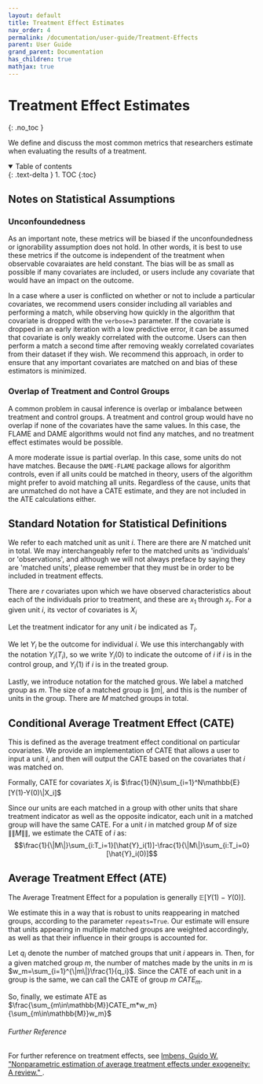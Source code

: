 ```yaml
---
layout: default
title: Treatment Effect Estimates
nav_order: 4
permalink: /documentation/user-guide/Treatment-Effects
parent: User Guide
grand_parent: Documentation
has_children: true
mathjax: true
---
```


# Treatment Effect Estimates
{: .no_toc }

We define and discuss the most common metrics that researchers estimate when evaluating the results of a treatment.

<details open markdown="block">
  <summary>
    Table of contents
  </summary>
  {: .text-delta }
1. TOC
{:toc}
</details>


## Notes on Statistical Assumptions

### Unconfoundedness 

As an important note, these metrics will be biased if the unconfoundedness or ignorability assumption does not hold. In other words, it is best to use these metrics if the outcome is independent of the treatment when observable covaraiates are held constant. The bias will be as small as possible if many covariates are included, or users include any covariate that would have an impact on the outcome. 

In a case where a user is conflicted on whether or not to include a particular covariates, we recommend users consider including all variables and performing a match, while observing how quickly in the algorithm that covariate is dropped with the `verbose=3` parameter. If the covariate is dropped in an early iteration with a low predictive error, it can be assumed that covariate is only weakly correlated with the outcome. Users can then perform a match a second time after removing weakly correlated covariates from their dataset if they wish. We recommend this approach, in order to ensure that any important covariates are matched on and bias of these estimators is minimized.

### Overlap of Treatment and Control Groups

A common problem in causal inference is overlap or imbalance between treatment and control groups. A treatment and control group would have no overlap if none of the covariates have the same values. In this case, the FLAME and DAME algorithms would not find any matches, and no treatment effect estimates would be possible. 

A more moderate issue is partial overlap. In this case, some units do not have matches. Because the `DAME-FLAME` package allows for algorithm controls, even if all units could be matched in theory, users of the algorithm might prefer to avoid matching all units. Regardless of the cause, units that are unmatched do not have a CATE estimate, and they are not included in the ATE calculations either. 


## Standard Notation for Statistical Definitions

We refer to each matched unit as unit $i$. There are there are $N$ matched unit in total. We may interchangeably refer to the matched units as 'individuals' or 'observations', and although we will not always preface by saying they are 'matched units', please remember that they must be in order to be included in treatment effects. 

There are $r$ covariates upon which we have observed characteristics about each of the individuals prior to treatment, and these are $x_1$ through $x_r$. For a given unit $i$, its vector of covariates is $X_i$

Let the treatment indicator for any unit $i$ be indicated as $T_i$. 

We let $Y_i$ be the outcome for individual $i$. We use this interchangably with the notation $Y_i(T_i)$, so we write $Y_i(0)$ to indicate the outcome of $i$ if $i$ is in the control group, and $Y_i(1)$ if $i$ is in the treated group. 

Lastly, we introduce notation for the matched grous. We label a matched group as $m$. The size of a matched group is $\| m\vert$, and this is the number of units in the group. There are $M$ matched groups in total. 


## Conditional Average Treatment Effect (CATE)

This is defined as the average treatment effect conditional on particular covariates. We provide an implementation of CATE that allows a user to input a unit $i$, and then will output the CATE based on the covariates that $i$ was matched on. 

Formally, CATE for covariates $X_i$ is $\frac{1}{N}\sum_{i=1}^N\mathbb{E}[Y(1)-Y(0)\|X_i]$

Since our units are each matched in a group with other units that share treatment indicator as well as the opposite indicator, each unit in a matched group will have the same CATE. For a unit $i$ in matched group $M$ of size $\|\|M\|\|$, we estimate the CATE of $i$ as: $$\frac{1}{\|M\|}\sum_{i:T_i=1}[\hat{Y}_i(1)]-\frac{1}{\|M\|}\sum_{i:T_i=0}[\hat{Y}_i(0)]$$


## Average Treatment Effect (ATE)

The Average Treatment Effect for a population is generally $\mathbb{E}[Y(1)-Y(0)]$. 

We estimate this in a way that is robust to units reappearing in matched groups, according to the parameter `repeats=True`. Our estimate will ensure that units appearing in multiple matched groups are weighted accordingly, as well as that their influence in their groups is accounted for. 

Let $q_i$ denote the number of matched groups that unit $i$ appears in. Then, for a given matched group $m$, the number of matches made by the units in $m$ is $w_m=\sum_{i=1}^{\|m\|}\frac{1}{q_i}$. Since the CATE of each unit in a group is the same, we can call the CATE of group $m$ $\mathit{CATE}_m$. 

So, finally, we estimate ATE as $\frac{\sum_{m\in\mathbb{M}}CATE_m*w_m}{\sum_{m\in\mathbb{M}}w_m}$

###### [](#header-6)Further Reference

For further reference on treatment effects, see [Imbens, Guido W. "Nonparametric estimation of average treatment effects under exogeneity: A review." ](https://www.mitpressjournals.org/doi/pdfplus/10.1162/003465304323023651?casa_token=fkH1Z_M2FG4AAAAA:MC8V9YAzYAn9YeT4cVvHQF0ZL12QsL8ZVFDX4juiQysLG5auaWyxdSzVrKINkH8nXwlN4P2r0wRq).




